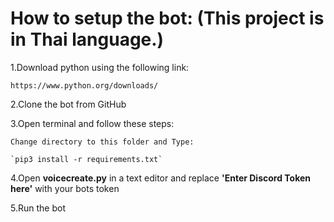 # How to setup the bot: (This project is in Thai language.)

1.Download python using the following link:

	https://www.python.org/downloads/

2.Clone the bot from GitHub

3.Open terminal and follow these steps:

	Change directory to this folder and Type:

	`pip3 install -r requirements.txt`

4.Open **voicecreate.py** in a text editor and replace **'Enter Discord Token here'** with your bots token

5.Run the bot
